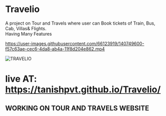 # Travelio

A project on Tour and Travels where user can Book tickets of Train, Bus, Cab, Villas& Flights.<br>
Having Many Features

https://user-images.githubusercontent.com/66123919/140749600-f57c63ae-cec6-4da8-ab4a-11f8d204e862.mp4


![TRAVELIO](https://user-images.githubusercontent.com/66123919/131503294-2a5ce1d9-539f-4c48-9872-d64c1a3b9a33.JPG)

<!-- https://user-images.githubusercontent.com/66123919/131496428-2ec0c0a7-0bc7-40c2-8322-f60787901c61.mp4
 -->
# live AT: https://tanishpvt.github.io/Travelio/


## WORKING ON TOUR AND TRAVELS WEBSITE
